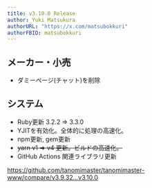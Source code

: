 ```yaml
---
title: v3.10.0 Release
author: Yuki Matsukura
authorURL: "https://x.com/matsubokkuri"
authorFBID: matsubokkuri
---
```


## メーカー・小売

- ダミーページ(チャット)を削除

## システム

- Ruby更新 3.2.2 => 3.3.0
- YJITを有効化。全体的に処理の高速化。
- npm更新, gem更新
- ~~yarn v1 => v4 更新。ビルドの高速化。~~
- GitHub Actions 関連ライブラリ更新

https://github.com/tanomimaster/tanomimaster-www/compare/v3.9.32...v3.10.0

